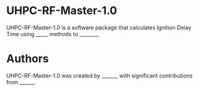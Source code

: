 # UHPC-RF-Master-1.0

UHPC-RF-Master-1.0 is a software package that calculates Ignition Delay Time using _____ methods to ________

# Authors

UHPC-RF-Master-1.0 was created by ______, with significant contributions from ______.
